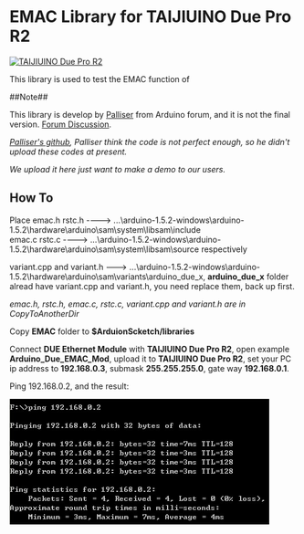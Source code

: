 # EMAC Library for TAIJIUINO Due Pro R2

[![TAIJIUINO Due Pro R2](http://www.elechouse.com/elechouse/images/large/product/Taijiuino%20Due%20R2_LRG.jpg)](http://www.elechouse.com/elechouse/index.php?main_page=product_info&cPath=72_73&products_id=2224)

This library is used to test the EMAC function of 

##Note##

This library is develop by [Palliser](http://forum.arduino.cc/index.php?PHPSESSID=bbd7atuo3331b4hiqei9ivf4r3&action=profile;u=148087) from Arduino forum, and it is not the final version. [Forum Discussion](http://forum.arduino.cc/index.php?PHPSESSID=9jo0108im6j0sc2bm0mndvbgq7&topic=142908.0).

*[Palliser's github](https://github.com/Palliser), Palliser think the code is not perfect enough, so he didn't upload these codes at present.*

*We upload it here just want to make a demo to our users.*

## How To ##

Place 
emac.h rstc.h ---->   ...\arduino-1.5.2-windows\arduino-1.5.2\hardware\arduino\sam\system\libsam\include   
emac.c rstc.c ---->   ...\arduino-1.5.2-windows\arduino-1.5.2\hardware\arduino\sam\system\libsam\source respectively

variant.cpp and variant.h ---> ...\arduino-1.5.2-windows\arduino-1.5.2\hardware\arduino\sam\variants\arduino_due_x, **arduino_due_x** folder alread have variant.cpp and variant.h, you need replace them, back up first. 

*emac.h, rstc.h, emac.c, rstc.c, variant.cpp and variant.h are in CopyToAnotherDir*

Copy **EMAC** folder to **$ArduionScketch/libraries**

Connect **DUE Ethernet Module** with **TAIJIUINO Due Pro R2**, open example **Arduino\_Due\_EMAC\_Mod**, upload it to **TAIJIUINO Due Pro R2**, set your PC ip address to **192.168.0.3**, submask **255.255.255.0**, gate way **192.168.0.1**. 

Ping 192.168.0.2, and the result:

![ping result](./image/ping.jpg)
